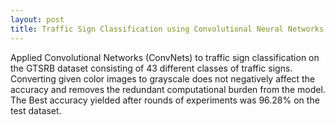 ```yaml
---
layout: post
title: Traffic Sign Classification using Convolutional Neural Networks
---
```


<link rel="stylesheet" href="https://cdnjs.cloudflare.com/ajax/libs/font-awesome/4.7.0/css/font-awesome.min.css">

<a href='https://github.com/Sk7w4tch3r/universityProjects/blob/master/Seventh%20One/Neural%20Networks/Assignments/P2/trafficSign.ipynb'>
<i class="fa fa-github" style="font-size:30px"></i>
</a><a href="https://github.com/Sk7w4tch3r/universityProjects/blob/master/Seventh%20One/Neural%20Networks/Assignments/P2/Report_p1.pdf">
<i class="fa fa-print" style="font-size:30px"></i>
</a>

Applied Convolutional Networks (ConvNets) to traffic sign classification on the GTSRB dataset consisting of 43 different classes of traffic signs. Converting given color images to grayscale does not negatively affect the accuracy and removes the redundant computational burden from the model. The Best accuracy yielded after rounds of experiments was 96.28% on the test dataset.

